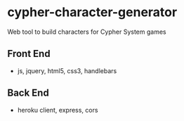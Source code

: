 # cypher-character-generator
Web tool to build characters for Cypher System games


## Front End
* js, jquery, html5, css3, handlebars

## Back End
* heroku client, express, cors
